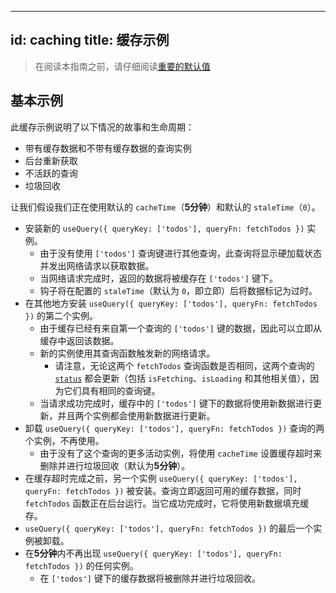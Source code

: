  ---
id: caching
title: 缓存示例
---

> 在阅读本指南之前，请仔细阅读[重要的默认值](../guides/important-defaults)

## 基本示例

此缓存示例说明了以下情况的故事和生命周期：

- 带有缓存数据和不带有缓存数据的查询实例
- 后台重新获取
- 不活跃的查询
- 垃圾回收

让我们假设我们正在使用默认的 `cacheTime`（**5分钟**）和默认的 `staleTime`（`0`）。

- 安装新的 `useQuery({ queryKey: ['todos'], queryFn: fetchTodos })` 实例。
  - 由于没有使用 `['todos']` 查询键进行其他查询，此查询将显示硬加载状态并发出网络请求以获取数据。
  - 当网络请求完成时，返回的数据将被缓存在 `['todos']` 键下。
  - 钩子将在配置的 `staleTime`（默认为 `0`，即立即）后将数据标记为过时。
- 在其他地方安装 `useQuery({ queryKey: ['todos'], queryFn: fetchTodos })` 的第二个实例。
  - 由于缓存已经有来自第一个查询的 `['todos']` 键的数据，因此可以立即从缓存中返回该数据。
  - 新的实例使用其查询函数触发新的网络请求。
    - 请注意，无论这两个 `fetchTodos` 查询函数是否相同，这两个查询的 [`status`](../reference/useQuery) 都会更新（包括 `isFetching`、`isLoading` 和其他相关值），因为它们具有相同的查询键。
  - 当请求成功完成时，缓存中的 `['todos']` 键下的数据将使用新数据进行更新，并且两个实例都会使用新数据进行更新。
- 卸载 `useQuery({ queryKey: ['todos'], queryFn: fetchTodos })` 查询的两个实例，不再使用。
  - 由于没有了这个查询的更多活动实例，将使用 `cacheTime` 设置缓存超时来删除并进行垃圾回收（默认为**5分钟**）。
- 在缓存超时完成之前，另一个实例 `useQuery({ queryKey: ['todos'], queryFn: fetchTodos })` 被安装。查询立即返回可用的缓存数据，同时 `fetchTodos` 函数正在后台运行。当它成功完成时，它将使用新数据填充缓存。
- `useQuery({ queryKey: ['todos'], queryFn: fetchTodos })` 的最后一个实例被卸载。
- 在**5分钟**内不再出现 `useQuery({ queryKey: ['todos'], queryFn: fetchTodos })` 的任何实例。
  - 在 `['todos']` 键下的缓存数据将被删除并进行垃圾回收。
